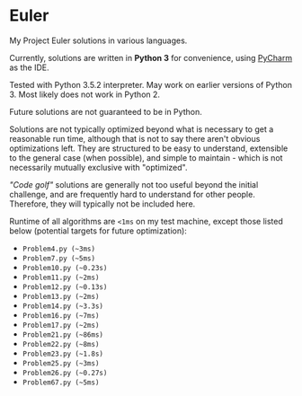 # Euler
My Project Euler solutions in various languages. 

Currently, solutions are written in **Python 3** for convenience, using [PyCharm](https://www.jetbrains.com/pycharm/) as the IDE.

Tested with Python 3.5.2 interpreter. May work on earlier versions of Python 3. Most likely does not work in Python 2.

Future solutions are not guaranteed to be in Python. 

Solutions are not typically optimized beyond what is necessary to get a reasonable run time, although that is not to say there aren't obvious optimizations left. They are structured to be easy to understand, extensible to the general case (when possible), and simple to maintain - which is not necessarily mutually exclusive with "optimized".
 
_"Code golf"_ solutions are generally not too useful beyond the initial challenge, and are frequently hard to understand for other people. Therefore, they will typically not be included here. 

Runtime of all algorithms are `<1ms` on my test machine, except those listed below (potential targets for future optimization):

* `Problem4.py (~3ms)`
* `Problem7.py (~5ms)`
* `Problem10.py (~0.23s)`
* `Problem11.py (~2ms)`
* `Problem12.py (~0.13s)`
* `Problem13.py (~2ms)`
* `Problem14.py (~3.3s)`
* `Problem16.py (~7ms)`
* `Problem17.py (~2ms)`
* `Problem21.py (~86ms)`
* `Problem22.py (~8ms)`
* `Problem23.py (~1.8s)`
* `Problem25.py (~3ms)`
* `Problem26.py (~0.27s)`
* `Problem67.py (~5ms)`
